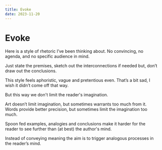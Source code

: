 ```yaml
---
title: Evoke
date: 2023-11-20
---
```


<style module>
    .content {
        background-color: #ff000040;

        color: #222;
        border-radius: 3px;
        padding: 16px;
        font-size: 1.5rem;

        h1 {
            font-weight: 600;
            color: #222;
        }

        p {
            font-weight: 600;
        }

        p:nth-child(even) {
            font-weight: 500;
            color: #666;

        }
    }

    @media (prefers-color-scheme: dark) {
        .content {background-color: #aabb0099;

            p:nth-child(even) {
                color: white;
            }
        }
    }
</style>

<div :class="$style.content">

# Evoke

Here is a style of rhetoric I’ve been thinking about. No convincing, no agenda,
and no specific audience in mind.

Just state the premises, sketch out the interconnections if needed but, don’t
draw out the conclusions.

This style feels aphoristic, vague and pretentious even. That’s a bit sad, I
wish it didn’t come off that way.

But this way we don't limit the reader's imagination.

Art doesn’t limit imagination, but sometimes warrants too much from it. Words
provide better precision, but sometimes limit the imagination too much.

Spoon fed examples, analogies and conclusions make it harder for the reader to
see further than (at best) the author's mind.

Instead of conveying meaning the aim is to trigger analogous processes in the
reader’s mind.

</div>
